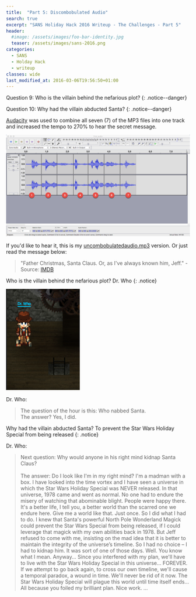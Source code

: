 ```yaml
---
title:  "Part 5: Discombobulated Audio"
search: true
excerpt: "SANS Holiday Hack 2016 Writeup - The Challenges - Part 5"
header:
  #image: /assets/images/foo-bar-identity.jpg
  teaser: /assets/images/sans-2016.png
categories:
  - SANS
  - Holday Hack
  - writeup
classes: wide
last_modified_at: 2016-03-06T19:56:50+01:00
---
```


Question 9: Who is the villain behind the nefarious plot?
{: .notice--danger}

Question 10: Why had the villain abducted Santa?
{: .notice--danger}


[Audacity](http://www.audacityteam.org) was used to combine all seven (7) of the MP3 files into one track and increased the tempo to 270% to hear the secret message.

![Audacity-Image](/assets/images/sans2016/audacity_image.png)

If you'd like to hear it, this is my [uncombobulatedaudio.mp3](/assets/files/uncombobulatedaudio.mp3) version.  Or just read the message below:

>"Father Christmas, Santa Claus. Or, as I've always known him, Jeff."  - Source: [IMDB](http://www.imdb.com/title/tt1672218/quotes?item=qt1395415)


Who is the villain behind the nefarious plot?
Dr. Who
{: .notice}

![dr_who](/assets/images/sans2016/dr_who.png)

Dr. Who:

> The question of the hour is this: Who nabbed Santa.<br>
The answer? Yes, I did.

Why had the villain abducted Santa?
To prevent the Star Wars Holiday Special from being released
{: .notice}

Dr. Who:

> Next question: Why would anyone in his right mind kidnap Santa Claus? <br><br>The answer: Do I look like I'm in my right mind? I'm a madman with a box. I have looked into the time vortex and I have seen a universe in which the Star Wars Holiday Special was NEVER released. In that universe, 1978 came and went as normal. No one had to endure the misery of watching that abominable blight. People were happy there. It's a better life, I tell you, a better world than the scarred one we endure here. Give me a world like that. Just once. So I did what I had to do. I knew that Santa's powerful North Pole Wonderland Magick could prevent the Star Wars Special from being released, if I could leverage that magick with my own abilities back in 1978. But Jeff refused to come with me, insisting on the mad idea that it is better to maintain the integrity of the universe’s timeline. So I had no choice – I had to kidnap him. It was sort of one of those days. Well. You know what I mean. Anyway... Since you interfered with my plan, we'll have to live with the Star Wars Holiday Special in this universe... FOREVER. If we attempt to go back again, to cross our own timeline, we'll cause a temporal paradox, a wound in time. We'll never be rid of it now. The Star Wars Holiday Special will plague this world until time itself ends... All because you foiled my brilliant plan. Nice work.
...
